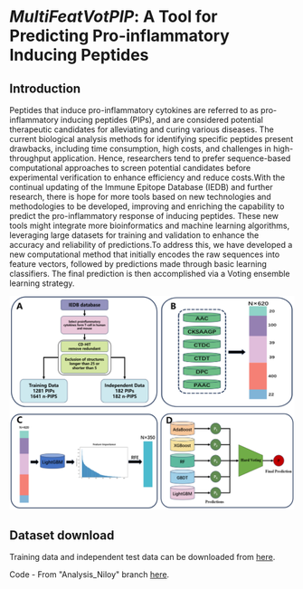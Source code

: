 # *MultiFeatVotPIP*: A Tool for Predicting Pro-inflammatory Inducing Peptides

## Introduction

Peptides that induce pro-inflammatory cytokines are referred to as pro-inflammatory inducing peptides (PIPs), and are considered potential therapeutic candidates for alleviating and curing various diseases. The current biological analysis methods for identifying specific peptides present drawbacks, including time consumption, high costs, and challenges in high-throughput application. Hence, researchers tend to prefer sequence-based computational approaches to screen potential candidates before experimental verification to enhance efficiency and reduce costs.With the continual updating of the Immune Epitope Database (IEDB) and further research, there is hope for more tools based on new technologies and methodologies to be developed, improving and enriching the capability to predict the pro-inflammatory response of inducing peptides. These new tools might integrate more bioinformatics and machine learning algorithms, leveraging large datasets for training and validation to enhance the accuracy and reliability of predictions.To address this, we have developed a new computational method that initially encodes the raw sequences into feature vectors, followed by predictions made through basic learning classifiers. The final prediction is then accomplished via a Voting ensemble learning strategy.

![image](https://github.com/ChaoruiYan019/MultiFeatVotPIP/blob/main/image/model.png)

## Dataset download

Training data and independent test data can be downloaded from [here](https://github.com/ChaoruiYan019/MultiFeatVotPIP/tree/main/Dataset).

Code - From "Analysis_Niloy" branch [here](https://github.com/S18-Niloy/MultiFeatVotPIP/tree/Analysis_Niloy/Code).
